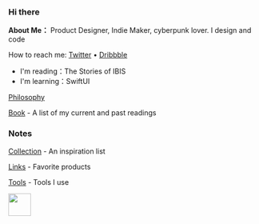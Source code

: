 ### Hi there 

**About Me：** Product Designer, Indie Maker, cyberpunk lover. I design and code

How to reach me: [Twitter](https://twitter.com/JianiLii) • [Dribbble](https://dribbble.com/getjennyli)
- I'm reading：The Stories of IBIS
- I'm learning：SwiftUI

[Philosophy](https://www.notion.so/Philosophy-276a774c806b48dd83e6855abe89bab3)

[Book](https://www.notion.so/34acdc10f9a24b83868ffe143b6197b5) - A list of my current and past readings


### Notes
[Collection](https://www.notion.so/Collections-704b39ca0acb4574b4c17ec3f7c83311) - An inspiration list

[Links](https://www.notion.so/2fb21584e258491fac9be2f87b029625) - Favorite products

[Tools](https://www.notion.so/Tools-048f4987f86b40a0ab3354499b35187c) - Tools I use

[<img src="https://cdn.buymeacoffee.com/buttons/default-yellow.png" height="45">](https://www.buymeacoffee.com/jianili)
